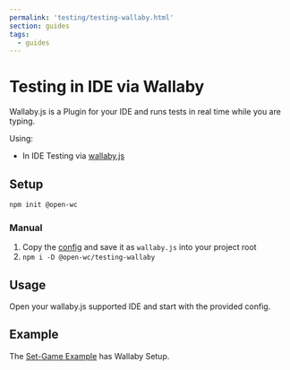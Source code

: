 ```yaml
---
permalink: 'testing/testing-wallaby.html'
section: guides
tags:
  - guides
---
```


# Testing in IDE via Wallaby

Wallaby.js is a Plugin for your IDE and runs tests in real time while you are typing.

[//]: # 'AUTO INSERT HEADER PREPUBLISH'

Using:

- In IDE Testing via [wallaby.js](https://wallabyjs.com/)

## Setup

```bash
npm init @open-wc
```

### Manual

1. Copy the [config](https://github.com/open-wc/open-wc/blob/master/packages/create/src/generators/testing-wallaby/templates/static/wallaby.js) and save it as `wallaby.js` into your project root
2. `npm i -D @open-wc/testing-wallaby`

## Usage

Open your wallaby.js supported IDE and start with the provided config.

## Example

The [Set-Game Example](https://github.com/open-wc/example-vanilla-set-game/) has Wallaby Setup.
